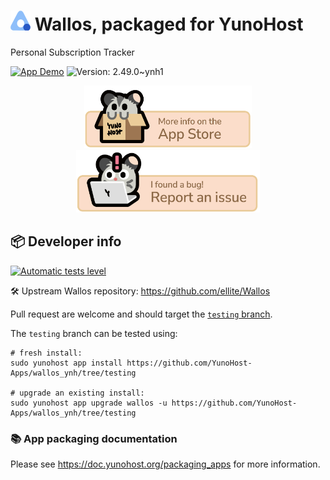 <!--
N.B.: This README was automatically generated by <https://github.com/YunoHost/apps_tools/blob/main/readme_generator>
It shall NOT be edited by hand.
-->

<h1>
  <img src="https://raw.githubusercontent.com/YunoHost/apps/master/logos/wallos.png" width="32px" alt="Logo of Wallos">
  Wallos, packaged for YunoHost
</h1>

Personal Subscription Tracker

[![App Demo](https://img.shields.io/badge/App_Demo-blue?style=for-the-badge)](https://demo.wallosapp.com)
![Version: 2.49.0~ynh1](https://img.shields.io/badge/Version-2.49.0~ynh1-rgba(0,150,0,1)?style=for-the-badge)

<div align="center">
<a href="https://apps.yunohost.org/app/wallos"><img height="100px" src="https://github.com/YunoHost/yunohost-artwork/raw/refs/heads/main/badges/neopossum-badges/badge_more_info_on_the_appstore.svg"/></a>
<a href="https://github.com/YunoHost-Apps/wallos_ynh/issues"><img height="100px" src="https://github.com/YunoHost/yunohost-artwork/raw/refs/heads/main/badges/neopossum-badges/badge_report_an_issue.svg"/></a>
</div>

## 📦 Developer info

[![Automatic tests level](https://apps.yunohost.org/badge/cilevel/wallos)](https://ci-apps.yunohost.org/ci/apps/wallos/)

🛠️ Upstream Wallos repository: <https://github.com/ellite/Wallos>

Pull request are welcome and should target the [`testing` branch](https://github.com/YunoHost-Apps/wallos_ynh/tree/testing).

The `testing` branch can be tested using:
```
# fresh install:
sudo yunohost app install https://github.com/YunoHost-Apps/wallos_ynh/tree/testing

# upgrade an existing install:
sudo yunohost app upgrade wallos -u https://github.com/YunoHost-Apps/wallos_ynh/tree/testing
```

### 📚 App packaging documentation

Please see <https://doc.yunohost.org/packaging_apps> for more information.